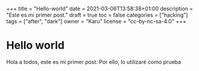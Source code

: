 +++
title = "Hello-world"
date = 2021-03-06T13:58:38+01:00
description = "Este es mi primer post."
draft = true
toc = false
categories = ["hacking"]
tags = ["after", "dark"]
owner = "Karu"
license = "cc-by-nc-sa-4.0"
+++

# Hello world

Hola a todos, este es mi primer post. Por ello, lo utilizaré como prueba

